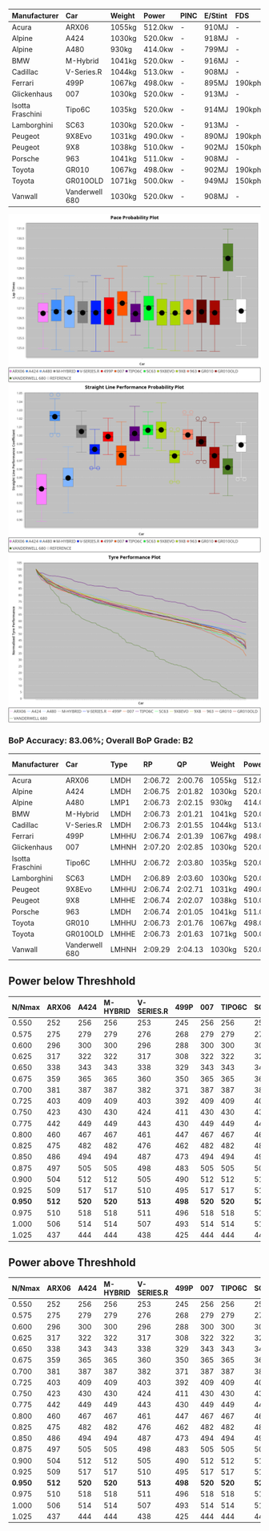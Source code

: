 | Manufacturer     | Car            | Weight | Power   | PINC    | E/Stint | FDS     |
|:-|:-|:-|:-|:-|:-|:-|
| Acura            | ARX06          | 1055kg | 512.0kw |    -    | 910MJ   |    -    |
| Alpine           | A424           | 1030kg | 520.0kw |    -    | 918MJ   |    -    |
| Alpine           | A480           | 930kg  | 414.0kw |    -    | 799MJ   |    -    |
| BMW              | M-Hybrid       | 1041kg | 520.0kw |    -    | 916MJ   |    -    |
| Cadillac         | V-Series.R     | 1044kg | 513.0kw |    -    | 908MJ   |    -    |
| Ferrari          | 499P           | 1067kg | 498.0kw |    -    | 895MJ   | 190kph  |
| Glickenhaus      | 007            | 1030kg | 520.0kw |    -    | 913MJ   |    -    |
| Isotta Fraschini | Tipo6C         | 1035kg | 520.0kw |    -    | 914MJ   | 190kph  |
| Lamborghini      | SC63           | 1030kg | 520.0kw |    -    | 913MJ   |    -    |
| Peugeot          | 9X8Evo         | 1031kg | 490.0kw |    -    | 890MJ   | 190kph  |
| Peugeot          | 9X8            | 1038kg | 510.0kw |    -    | 902MJ   | 150kph  |
| Porsche          | 963            | 1041kg | 511.0kw |    -    | 908MJ   |    -    |
| Toyota           | GR010          | 1067kg | 498.0kw |    -    | 902MJ   | 190kph  |
| Toyota           | GR010OLD       | 1071kg | 500.0kw |    -    | 949MJ   | 150kph  |
| Vanwall          | Vanderwell 680 | 1030kg | 520.0kw |    -    | 908MJ   |    -    |

![PACECHART](./IMG/AUTO.png)
![STRAIGHTLINEPERFORMANCECHART](./IMG/AUTO_sp.png)
![TYREPERFORMANCECHART](./IMG/AUTO_tw.png)

### BoP Accuracy: 83.06%; Overall BoP Grade: B2
| Manufacturer     | Car            | Type  | RP      | QP      | Weight | Power¹  | Threshhold | PINC    | Power²   | E/Stint | AVG Vmax  | FDS     | RDLC | L/Stint | BOP-Grade | Model Accuracy | Model Points | Match%  | SimDiff |
|:-|:-|:-|:-|:-|:-|:-|:-|:-|:-|:-|:-|:-|:-|:-|:-|:-|:-|:-|:-|
| Acura            | ARX06          | LMDH  | 2:06.72 | 2:00.76 | 1055kg | 512.0kw | 0.0kph     |    -    | 512.00kw |  910MJ  | 298.88kph |    -    | 1.01 | 25      | +D1       | 100.00%        | 995          | 69.06%  | #       |
| Alpine           | A424           | LMDH  | 2:06.75 | 2:01.82 | 1030kg | 520.0kw | 0.0kph     |    -    | 520.00kw |  918MJ  | 314.45kph |    -    | 1.02 | 25      | -B2       | 100.00%        | 635          | 82.51%  | #       |
| Alpine           | A480           | LMP1  | 2:06.73 | 2:02.15 |  930kg | 414.0kw | 0.0kph     |    -    | 414.00kw |  799MJ  | 297.95kph |    -    | 1.00 | 23      | ~A1       | 98.32%         | 818          | 96.97%  | ±2.75s  |
| BMW              | M-Hybrid       | LMDH  | 2:06.73 | 2:01.21 | 1041kg | 520.0kw | 0.0kph     |    -    | 520.00kw |  916MJ  | 311.12kph |    -    | 1.01 | 25      | -B1       | 100.00%        | 1696         | 89.89%  | #       |
| Cadillac         | V-Series.R     | LMDH  | 2:06.73 | 2:01.55 | 1044kg | 513.0kw | 0.0kph     |    -    | 513.00kw |  908MJ  | 306.51kph |    -    | 1.01 | 25      | ~A1       | 98.34%         | 1841         | 95.46%  | #       |
| Ferrari          | 499P           | LMHHU | 2:06.74 | 2:01.39 | 1067kg | 498.0kw | 0.0kph     |    -    | 498.00kw |  895MJ  | 306.38kph | 190kph  | 1.02 | 25      | -A2       | 100.00%        | 1773         | 93.49%  | #       |
| Glickenhaus      | 007            | LMHNH | 2:07.20 | 2:02.85 | 1030kg | 520.0kw | 0.0kph     |    -    | 520.00kw |  913MJ  | 307.33kph |    -    | 0.96 | 25      | ~A1       | 98.48%         | 1488         | 100.00% | #       |
| Isotta Fraschini | Tipo6C         | LMHHU | 2:06.72 | 2:03.80 | 1035kg | 520.0kw | 0.0kph     |    -    | 520.00kw |  914MJ  | 311.21kph | 190kph  | 1.07 | 25      | +Ω1       | 100.00%        | 66           | 46.42%  | #       |
| Lamborghini      | SC63           | LMDH  | 2:06.89 | 2:03.60 | 1030kg | 520.0kw | 0.0kph     |    -    | 520.00kw |  913MJ  | 312.02kph |    -    | 1.06 | 25      | ~A1       | 100.00%        | 504          | 98.66%  | #       |
| Peugeot          | 9X8Evo         | LMHHU | 2:06.74 | 2:02.71 | 1031kg | 490.0kw | 0.0kph     |    -    | 490.00kw |  890MJ  | 308.65kph | 190kph  | 1.02 | 25      | +C1       | 100.00%        | 249          | 76.38%  | #       |
| Peugeot          | 9X8            | LMHHE | 2:06.74 | 2:02.07 | 1038kg | 510.0kw | 0.0kph     |    -    | 510.00kw |  902MJ  | 305.36kph | 150kph  | 1.02 | 25      | ~A1       | 100.00%        | 1199         | 96.58%  | #       |
| Porsche          | 963            | LMDH  | 2:06.74 | 2:01.05 | 1041kg | 511.0kw | 0.0kph     |    -    | 511.00kw |  908MJ  | 309.48kph |    -    | 1.01 | 25      | ~A1       | 99.96%         | 4880         | 95.90%  | #       |
| Toyota           | GR010          | LMHHU | 2:06.73 | 2:01.76 | 1067kg | 498.0kw | 0.0kph     |    -    | 498.00kw |  902MJ  | 305.29kph | 190kph  | 1.01 | 25      | ~A1       | 99.96%         | 2429         | 95.76%  | #       |
| Toyota           | GR010OLD       | LMHHE | 2:06.73 | 2:01.63 | 1071kg | 500.0kw | 0.0kph     |    -    | 500.00kw |  949MJ  | 302.94kph | 150kph  | 1.01 | 25      | +A2       | 100.00%        | 1183         | 90.85%  | ±1.75s  |
| Vanwall          | Vanderwell 680 | LMHNH | 2:09.29 | 2:04.13 | 1030kg | 520.0kw | 0.0kph     |    -    | 520.00kw |  908MJ  | 305.05kph |    -    | 1.01 | 25      | +Ω1       | 98.84%         | 170          | 18.01%  | #       |

## Power below Threshhold
| N/Nmax    | ARX06   | A424    | M-HYBRID | V-SERIES.R | 499P    | 007     | TIPO6C  | SC63    | 9X8EVO  | 9X8     | 963     | GR010   | GR010OLD | VANDERWELL 680 | ​     | RPM      | A480    |
|:-|:-|:-|:-|:-|:-|:-|:-|:-|:-|:-|:-|:-|:-|:-|:-|:-|:-|
|  0.550    |  252    |  256    |  256     |  253       |  245    |  256    |  256    |  256    |  241    |  251    |  252    |  245    |  246     |  256           |  ​    |   --     |   -     |
|  0.575    |  275    |  279    |  279     |  276       |  268    |  279    |  279    |  279    |  264    |  274    |  275    |  268    |  269     |  279           |  ​    |   --     |   -     |
|  0.600    |  296    |  300    |  300     |  296       |  288    |  300    |  300    |  300    |  283    |  295    |  295    |  288    |  289     |  300           |  ​    |   --     |   -     |
|  0.625    |  317    |  322    |  322     |  317       |  308    |  322    |  322    |  322    |  303    |  316    |  316    |  308    |  309     |  322           |  ​    |   --     |   -     |
|  0.650    |  338    |  343    |  343     |  338       |  329    |  343    |  343    |  343    |  324    |  337    |  337    |  329    |  330     |  343           |  ​    |   --     |   -     |
|  0.675    |  359    |  365    |  365     |  360       |  350    |  365    |  365    |  365    |  344    |  358    |  359    |  350    |  351     |  365           |  ​    |   --     |   -     |
|  0.700    |  381    |  387    |  387     |  382       |  371    |  387    |  387    |  387    |  365    |  380    |  380    |  371    |  372     |  387           |  ​    |   --     |   -     |
|  0.725    |  403    |  409    |  409     |  403       |  392    |  409    |  409    |  409    |  386    |  401    |  402    |  392    |  393     |  409           |  ​    |   --     |   -     |
|  0.750    |  423    |  430    |  430     |  424       |  411    |  430    |  430    |  430    |  405    |  422    |  422    |  411    |  413     |  430           |  ​    |   --     |   -     |
|  0.775    |  442    |  449    |  449     |  443       |  430    |  449    |  449    |  449    |  424    |  441    |  441    |  430    |  432     |  449           |  ​    |  5000    |  243    |
|  0.800    |  460    |  467    |  467     |  461       |  447    |  467    |  467    |  467    |  440    |  458    |  459    |  447    |  449     |  467           |  ​    |  5500    |  287    |
|  0.825    |  475    |  482    |  482     |  476       |  462    |  482    |  482    |  482    |  455    |  473    |  474    |  462    |  464     |  482           |  ​    |  6000    |  321    |
|  0.850    |  486    |  494    |  494     |  487       |  473    |  494    |  494    |  494    |  466    |  485    |  485    |  473    |  475     |  494           |  ​    |  6500    |  362    |
|  0.875    |  497    |  505    |  505     |  498       |  483    |  505    |  505    |  505    |  476    |  495    |  496    |  483    |  485     |  505           |  ​    |  7000    |  405    |
|  0.900    |  504    |  512    |  512     |  505       |  490    |  512    |  512    |  512    |  482    |  502    |  503    |  490    |  492     |  512           |  ​    |  7500    |  415    |
|  0.925    |  509    |  517    |  517     |  510       |  495    |  517    |  517    |  517    |  487    |  507    |  508    |  495    |  497     |  517           |  ​    |  8000    |  411    |
| **0.950** | **512** | **520** | **520**  | **513**    | **498** | **520** | **520** | **520** | **490** | **510** | **511** | **498** | **500**  | **520**        | **​** | **8500** | **414** |
|  0.975    |  510    |  518    |  518     |  511       |  496    |  518    |  518    |  518    |  488    |  508    |  509    |  496    |  498     |  518           |  ​    |  9000    |  207    |
|  1.000    |  506    |  514    |  514     |  507       |  493    |  514    |  514    |  514    |  485    |  505    |  505    |  493    |  495     |  514           |  ​    |   --     |   -     |
|  1.025    |  437    |  444    |  444     |  438       |  425    |  444    |  444    |  444    |  419    |  436    |  436    |  425    |  427     |  444           |  ​    |   --     |   -     |

## Power above Threshhold
| N/Nmax    | ARX06   | A424    | M-HYBRID | V-SERIES.R | 499P    | 007     | TIPO6C  | SC63    | 9X8EVO  | 9X8     | 963     | GR010   | GR010OLD | VANDERWELL 680 | ​     | RPM      | A480    |
|:-|:-|:-|:-|:-|:-|:-|:-|:-|:-|:-|:-|:-|:-|:-|:-|:-|:-|
|  0.550    |  252    |  256    |  256     |  253       |  245    |  256    |  256    |  256    |  241    |  251    |  252    |  245    |  246     |  256           |  ​    |   --     |   -     |
|  0.575    |  275    |  279    |  279     |  276       |  268    |  279    |  279    |  279    |  264    |  274    |  275    |  268    |  269     |  279           |  ​    |   --     |   -     |
|  0.600    |  296    |  300    |  300     |  296       |  288    |  300    |  300    |  300    |  283    |  295    |  295    |  288    |  289     |  300           |  ​    |   --     |   -     |
|  0.625    |  317    |  322    |  322     |  317       |  308    |  322    |  322    |  322    |  303    |  316    |  316    |  308    |  309     |  322           |  ​    |   --     |   -     |
|  0.650    |  338    |  343    |  343     |  338       |  329    |  343    |  343    |  343    |  324    |  337    |  337    |  329    |  330     |  343           |  ​    |   --     |   -     |
|  0.675    |  359    |  365    |  365     |  360       |  350    |  365    |  365    |  365    |  344    |  358    |  359    |  350    |  351     |  365           |  ​    |   --     |   -     |
|  0.700    |  381    |  387    |  387     |  382       |  371    |  387    |  387    |  387    |  365    |  380    |  380    |  371    |  372     |  387           |  ​    |   --     |   -     |
|  0.725    |  403    |  409    |  409     |  403       |  392    |  409    |  409    |  409    |  386    |  401    |  402    |  392    |  393     |  409           |  ​    |   --     |   -     |
|  0.750    |  423    |  430    |  430     |  424       |  411    |  430    |  430    |  430    |  405    |  422    |  422    |  411    |  413     |  430           |  ​    |   --     |   -     |
|  0.775    |  442    |  449    |  449     |  443       |  430    |  449    |  449    |  449    |  424    |  441    |  441    |  430    |  432     |  449           |  ​    |  5000    |  243    |
|  0.800    |  460    |  467    |  467     |  461       |  447    |  467    |  467    |  467    |  440    |  458    |  459    |  447    |  449     |  467           |  ​    |  5500    |  287    |
|  0.825    |  475    |  482    |  482     |  476       |  462    |  482    |  482    |  482    |  455    |  473    |  474    |  462    |  464     |  482           |  ​    |  6000    |  321    |
|  0.850    |  486    |  494    |  494     |  487       |  473    |  494    |  494    |  494    |  466    |  485    |  485    |  473    |  475     |  494           |  ​    |  6500    |  362    |
|  0.875    |  497    |  505    |  505     |  498       |  483    |  505    |  505    |  505    |  476    |  495    |  496    |  483    |  485     |  505           |  ​    |  7000    |  405    |
|  0.900    |  504    |  512    |  512     |  505       |  490    |  512    |  512    |  512    |  482    |  502    |  503    |  490    |  492     |  512           |  ​    |  7500    |  415    |
|  0.925    |  509    |  517    |  517     |  510       |  495    |  517    |  517    |  517    |  487    |  507    |  508    |  495    |  497     |  517           |  ​    |  8000    |  411    |
| **0.950** | **512** | **520** | **520**  | **513**    | **498** | **520** | **520** | **520** | **490** | **510** | **511** | **498** | **500**  | **520**        | **​** | **8500** | **414** |
|  0.975    |  510    |  518    |  518     |  511       |  496    |  518    |  518    |  518    |  488    |  508    |  509    |  496    |  498     |  518           |  ​    |  9000    |  207    |
|  1.000    |  506    |  514    |  514     |  507       |  493    |  514    |  514    |  514    |  485    |  505    |  505    |  493    |  495     |  514           |  ​    |   --     |   -     |
|  1.025    |  437    |  444    |  444     |  438       |  425    |  444    |  444    |  444    |  419    |  436    |  436    |  425    |  427     |  444           |  ​    |   --     |   -     |
